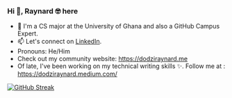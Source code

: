 ### Hi 👋, Raynard 🤓 here

- 🔭 I'm a CS major at the University of Ghana and also a GitHub Campus Expert.
- 📫 Let's connect on [LinkedIn](https://www.linkedin.com/in/raynard-dodzi-helegah/).
- Pronouns: He/Him 
- Check out my community website: https://dodziraynard.me
- Of late, I've been working on my technical writing skills ✨. Follow me at : https://dodziraynard.medium.com/

[![GitHub Streak](http://github-readme-streak-stats.herokuapp.com?user=dodziraynard&theme=shades-of-purple&hide_border=true)](https://git.io/streak-stats)

